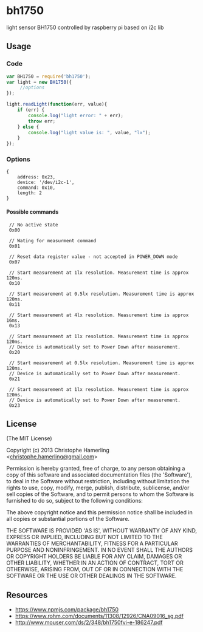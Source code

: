 # bh1750

light sensor BH1750 controlled by raspberry pi based on i2c lib

## Usage

### Code

   ```javascript
   var BH1750 = require('bh1750');
   var light = new BH1750({
        //options
   });

   light.readLight(function(err, value){
       if (err) {
           console.log("light error: " + err);
           throw err;
       } else {
           console.log("light value is: ", value, "lx");
       }
   });
 ```

### Options

    {
        address: 0x23,
        device: '/dev/i2c-1',
        command: 0x10,
        length: 2
    }

#### Possible commands

     // No active state
     0x00

     // Wating for measurment command
     0x01

     // Reset data register value - not accepted in POWER_DOWN mode
     0x07

     // Start measurement at 1lx resolution. Measurement time is approx 120ms.
     0x10

     // Start measurement at 0.5lx resolution. Measurement time is approx 120ms.
     0x11

     // Start measurement at 4lx resolution. Measurement time is approx 16ms.
     0x13

     // Start measurement at 1lx resolution. Measurement time is approx 120ms.
     // Device is automatically set to Power Down after measurement.
     0x20

     // Start measurement at 0.5lx resolution. Measurement time is approx 120ms.
     // Device is automatically set to Power Down after measurement.
     0x21

     // Start measurement at 1lx resolution. Measurement time is approx 120ms.
     // Device is automatically set to Power Down after measurement.
     0x23

## License

(The MIT License)

Copyright (c) 2013 Christophe Hamerling &lt;christophe.hamerling@gmail.com&gt;

Permission is hereby granted, free of charge, to any person obtaining
a copy of this software and associated documentation files (the
'Software'), to deal in the Software without restriction, including
without limitation the rights to use, copy, modify, merge, publish,
distribute, sublicense, and/or sell copies of the Software, and to
permit persons to whom the Software is furnished to do so, subject to
the following conditions:

The above copyright notice and this permission notice shall be
included in all copies or substantial portions of the Software.

THE SOFTWARE IS PROVIDED 'AS IS', WITHOUT WARRANTY OF ANY KIND,
EXPRESS OR IMPLIED, INCLUDING BUT NOT LIMITED TO THE WARRANTIES OF
MERCHANTABILITY, FITNESS FOR A PARTICULAR PURPOSE AND NONINFRINGEMENT.
IN NO EVENT SHALL THE AUTHORS OR COPYRIGHT HOLDERS BE LIABLE FOR ANY
CLAIM, DAMAGES OR OTHER LIABILITY, WHETHER IN AN ACTION OF CONTRACT,
TORT OR OTHERWISE, ARISING FROM, OUT OF OR IN CONNECTION WITH THE
SOFTWARE OR THE USE OR OTHER DEALINGS IN THE SOFTWARE.

## Resources

* https://www.npmjs.com/package/bh1750
* https://www.rohm.com/documents/11308/12926/CNA09016_sg.pdf
* http://www.mouser.com/ds/2/348/bh1750fvi-e-186247.pdf
